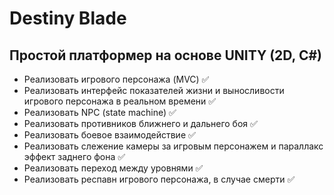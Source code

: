 # Destiny Blade

## Простой платформер на основе UNITY (2D, C#)

* Реализовать игрового персонажа (MVC) ✅
* Реализовать интерфейс показателей жизни и выносливости игрового персонажа в реальном времени ✅
* Реализовать NPC (state machine) ✅
* Реализовать противников ближнего и дальнего боя ✅
* Реализовать боевое взаимодействие ✅
* Реализовать слежение камеры за игровым персонажем и параллакс эффект заднего фона ✅
* Реализовать переход между уровнями ✅
* Реализовать респавн игрового персонажа, в случае смерти ✅
